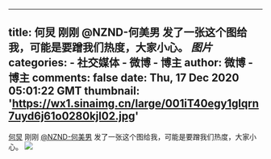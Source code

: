 
---
title: 何炅 刚刚 @NZND-何美男 发了一张这个图给我，可能是要蹭我们热度，大家小心。 _图片_
categories: 
    - 社交媒体
    - 微博 - 博主
author: 微博 - 博主
comments: false
date: Thu, 17 Dec 2020 05:01:22 GMT
thumbnail: 'https://wx1.sinaimg.cn/large/001iT40egy1glqrn7uyd6j61o0280kjl02.jpg'
---

<div>   
<a href="https://m.weibo.cn/p/index?extparam=%E4%BD%95%E7%82%85&containerid=100808e4c98cbb13846097d508846a474464b9" data-hide>何炅</a> 刚刚 <a href="https://weibo.com/n/NZND-%E4%BD%95%E7%BE%8E%E7%94%B7">@NZND-何美男</a> 发了一张这个图给我，可能是要蹭我们热度，大家小心。 <img style src="https://wx1.sinaimg.cn/large/001iT40egy1glqrn7uyd6j61o0280kjl02.jpg" referrerpolicy="no-referrer"><br><br>  
</div>
            